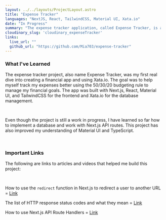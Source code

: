 ```yaml
---
layout: ../../layouts/ProjectLayout.astro
title: "Expense Tracker"
languages: "NextJS, React, TailwindCSS, Material UI, Xata.io"
date: "In Progress"
summary: "The expense tracker application, called Expense Tracker, is a web application designed to simplify personal finance management by implementing the 50/30/20 budgeting rule. It divides bi-weekly pay checks into Savings Contributions and Debit Repayment for 50%, Fixed Expenses for 30%, and all other wants or transaction for 20%. The application enables users to track recurring expenses, financial goals, and individual transactions. Built with Next.js and React for the backend and frontend, it utilises Material UI for components, TailwindCSS for styling and responsive design, and Xata.io for database management."
cloudinary_slug: 'cloudinary_expenseTracker'
links:
  live_url: ""
  github_url: "https://github.com/Mia703/expense-tracker"
---
```


### What I've Learned

The expense tracker project, also name Expense Tracker, was my first real dive into creating a financial app and using Xata.io. The goal was to help myself track my expenses better using the 50/30/20 budgeting rule to manage my financial goals. The app was built with Next.js, React, Material UI, and TailwindCSS for the frontend and Xata.io for the database management.

<br>

Even though the project is still a work in progress, I have learned so far how to implement a database and work with Next.js API routes. This project has also improved my understanding of Material UI and TypeScript.

<br>

### Important Links

The following are links to articles and videos that helped me build this project:

<br>

How to use the `redirect` function in Next.js to redirect a user to another URL = [Link](https://nextjs.org/docs/app/building-your-application/routing/redirecting#redirect-function)

The list of HTTP response status codes and what they mean = [Link](https://developer.mozilla.org/en-US/docs/Web/HTTP/Status#redirection_messages)

How to use Next.js API Route Handlers = [Link](https://youtu.be/xThOII9T4i4?si=I8nT5DPAb_Xq93E1)
